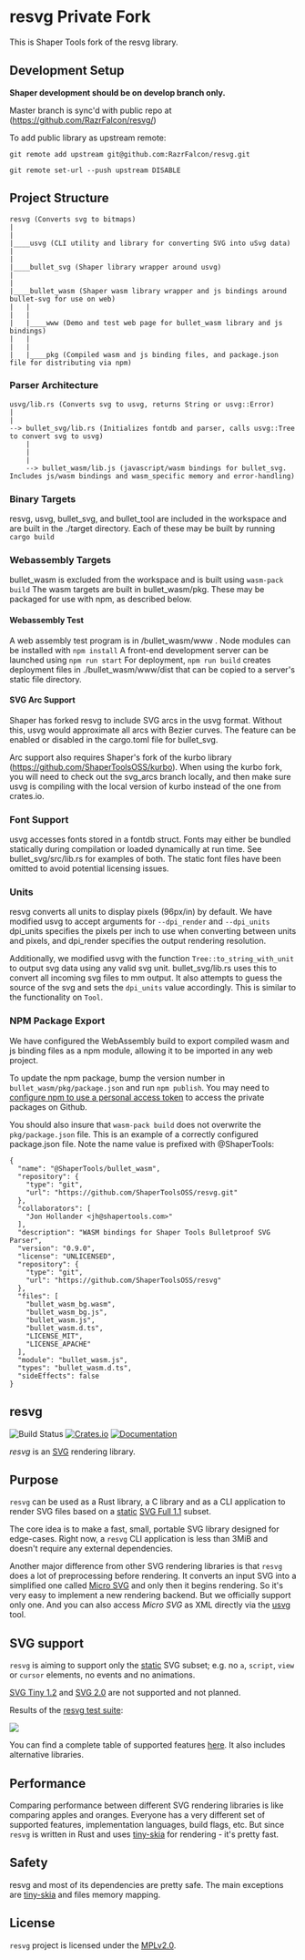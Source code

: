 # resvg Private Fork
This is Shaper Tools fork of the resvg library.

## Development Setup
**Shaper development should be on develop branch only.**

Master branch is sync'd with public repo at (https://github.com/RazrFalcon/resvg/)

To add public library as upstream remote:

`git remote add upstream git@github.com:RazrFalcon/resvg.git`

`git remote set-url --push upstream DISABLE`


## Project Structure

```
resvg (Converts svg to bitmaps)
|
|
|____usvg (CLI utility and library for converting SVG into uSvg data)
|
|
|____bullet_svg (Shaper library wrapper around usvg)
|
|
|____bullet_wasm (Shaper wasm library wrapper and js bindings around bullet-svg for use on web)
|   |
|   |
|   |____www (Demo and test web page for bullet_wasm library and js bindings)
|   |
|   |
|   |____pkg (Compiled wasm and js binding files, and package.json file for distributing via npm)

```

### Parser Architecture
```
usvg/lib.rs (Converts svg to usvg, returns String or usvg::Error)
|
|
--> bullet_svg/lib.rs (Initializes fontdb and parser, calls usvg::Tree to convert svg to usvg)
    |
    |
    |
    --> bullet_wasm/lib.js (javascript/wasm bindings for bullet_svg. Includes js/wasm bindings and wasm_specific memory and error-handling)

```

### Binary Targets
resvg, usvg, bullet_svg, and bullet_tool are included in the workspace and are built in the ./target directory.  Each of these may be built by running ``` cargo build ```

### Webassembly Targets
bullet_wasm is excluded from the workspace and is built using ```wasm-pack build```  The wasm targets are built in bullet_wasm/pkg.  These may be packaged for use with npm, as described below.

#### Webassembly Test
A web assembly test program is in /bullet_wasm/www . Node modules can be installed with ```npm install``` A front-end development server can be launched using ```npm run start``` For deployment, ```npm run build``` creates deployment files in ./bullet_wasm/www/dist that can be copied to a server's static file directory.

#### SVG Arc Support
Shaper has forked resvg to include SVG arcs in the usvg format. Without this, usvg would approximate all arcs with Bezier curves. The feature can be enabled or disabled in the cargo.toml file for bullet_svg. 

Arc support also requires Shaper's fork of the kurbo library (https://github.com/ShaperToolsOSS/kurbo). When using the kurbo fork, you will need to check out the svg_arcs branch locally, and then make sure usvg is compiling with the local version of kurbo instead of the one from crates.io.

### Font Support
usvg accesses fonts stored in a fontdb struct. Fonts may either be bundled statically during compilation or loaded dynamically at run time. See bullet_svg/src/lib.rs for examples of both. The static font files have been omitted to avoid potential licensing issues.

### Units
resvg converts all units to display pixels (96px/in) by default. We have modified usvg to accept arguments for `--dpi_render` and `--dpi_units` dpi_units specifies the pixels per inch to use when converting between units and pixels, and dpi_render specifies the output rendering resolution. 

Additionally, we modified usvg with the function `Tree::to_string_with_unit` to output svg data using any valid svg unit. bullet_svg/lib.rs uses this to convert all incoming svg files to mm output. It also attempts to guess the source of the svg and sets the `dpi_units` value accordingly. This is similar to the functionality on `Tool`.

### NPM Package Export
We have configured the WebAssembly build to export compiled wasm and js binding files as a npm module, allowing it to be imported in any web project. 

To update the npm package, bump the version number in `bullet_wasm/pkg/package.json` and run `npm publish`. You may need to [configure npm to use a personal access token](https://docs.github.com/en/packages/guides/configuring-npm-for-use-with-github-packages#authenticating-with-a-personal-access-token) to access the private packages on Github.

You should also insure that `wasm-pack build` does not overwrite the `pkg/package.json` file. This is an example of a correctly configured package.json file. Note the name value is prefixed with @ShaperTools:
```
{
  "name": "@ShaperTools/bullet_wasm",
  "repository": {
    "type": "git",
    "url": "https://github.com/ShaperToolsOSS/resvg.git"
  },
  "collaborators": [
    "Jon Hollander <jh@shapertools.com>"
  ],
  "description": "WASM bindings for Shaper Tools Bulletproof SVG Parser",
  "version": "0.9.0",
  "license": "UNLICENSED",
  "repository": {
    "type": "git",
    "url": "https://github.com/ShaperToolsOSS/resvg"
  },
  "files": [
    "bullet_wasm_bg.wasm",
    "bullet_wasm_bg.js",
    "bullet_wasm.js",
    "bullet_wasm.d.ts",
    "LICENSE_MIT",
    "LICENSE_APACHE"
  ],
  "module": "bullet_wasm.js",
  "types": "bullet_wasm.d.ts",
  "sideEffects": false
}
```
## resvg
![Build Status](https://github.com/RazrFalcon/resvg/workflows/Rust/badge.svg)
[![Crates.io](https://img.shields.io/crates/v/resvg.svg)](https://crates.io/crates/resvg)
[![Documentation](https://docs.rs/resvg/badge.svg)](https://docs.rs/resvg)

*resvg* is an [SVG](https://en.wikipedia.org/wiki/Scalable_Vector_Graphics) rendering library.

## Purpose

`resvg` can be used as a Rust library, a C library and as a CLI application
to render SVG files based on a
[static](http://www.w3.org/TR/SVG11/feature#SVG-static)
[SVG Full 1.1](https://www.w3.org/TR/SVG11/) subset.

The core idea is to make a fast, small, portable SVG library designed for edge-cases.
Right now, a `resvg` CLI application is less than 3MiB and doesn't require any external dependencies.

Another major difference from other SVG rendering libraries is that `resvg` does a lot
of preprocessing before rendering. It converts an input SVG into a simplified one
called [Micro SVG](./docs/usvg_spec.adoc) and only then it begins rendering.
So it's very easy to implement a new rendering backend.
But we officially support only one.
And you can also access *Micro SVG* as XML directly via the [usvg](./usvg) tool.

## SVG support

`resvg` is aiming to support only the [static](http://www.w3.org/TR/SVG11/feature#SVG-static)
SVG subset; e.g. no `a`, `script`, `view` or `cursor` elements, no events and no animations.

[SVG Tiny 1.2](https://www.w3.org/TR/SVGTiny12/) and [SVG 2.0](https://www.w3.org/TR/SVG2/)
are not supported and not planned.

Results of the [resvg test suite](./tests/README.md):

![](./.github/chart.svg)

You can find a complete table of supported features
[here](https://razrfalcon.github.io/resvg-test-suite/svg-support-table.html).
It also includes alternative libraries.

## Performance

Comparing performance between different SVG rendering libraries is like comparing
apples and oranges. Everyone has a very different set of supported features,
implementation languages, build flags, etc.
But since `resvg` is written in Rust and uses [tiny-skia] for rendering - it's pretty fast.

## Safety

resvg and most of its dependencies are pretty safe.
The main exceptions are [tiny-skia] and files memory mapping.

## License

`resvg` project is licensed under the [MPLv2.0](https://www.mozilla.org/en-US/MPL/).

[rustybuzz]: https://github.com/RazrFalcon/rustybuzz
[tiny-skia]: https://github.com/RazrFalcon/tiny-skia
